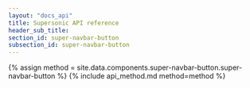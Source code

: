 ```yaml
---
layout: "docs_api"
title: Supersonic API reference
header_sub_title: 
section_id: super-navbar-button
subsection_id: super-navbar-button
---
```


{% assign method = site.data.components.super-navbar-button.super-navbar-button %}
{% include api_method.md method=method %}
